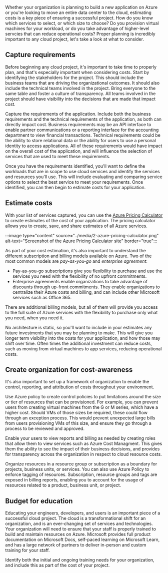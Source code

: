 Whether your organization is planning to build a new application on Azure or you're looking to move an entire data center to the cloud, estimating costs is a key piece of ensuring a successful project. How do you know which services to select, or which size to choose? Do you provision virtual machines for your workload, or do you take advantage of higher-level servcies that can reduce operational costs? Proper planning is incredibly important to any cloud project, let's take a look at what to consider.

## Capture requirements

Before beginning any cloud project, it's important to take time to properly plan, and that's especially important when considering costs. Start by identifying the stakeholders for the project. This should include the business teams that are driving the organizational outcomes. It should also include the technical teams involved in the project. Bring everyone to the same table and foster a culture of transparency. All teams involved in the project should have visibility into the decisions that are made that impact cost.

Capture the requirements of the application. Include both the business requirements and the technical requirements of the application, as both can directly impact cost. Business requirements may be an API interface to enable partner communications or a reporting interface for the accounting department to view financial transactions. Technical requirements could be the ability to store relational data or the ability for users to use a personal identity to access applications. All of these requirements would have impact on the overall cost of the application, and will influence the selection of services that are used to meet these requirements.

Once you have the requirements identified, you'll want to define the workloads that are in scope to use cloud services and identify the services and resources you'll use. This will include evaluating and comparing service options to select the best service to meet your requirements. Once identified, you can then begin to estimate costs for your application.

## Estimate costs

With your list of services captured, you can use the [Azure Pricing Calculator](https://azure.microsoft.com/pricing/calculator/?azure-portal=true) to create estimates of the cost of your application. The pricing calculator allows you to create, save, and share estimates of all Azure services. 

:::image type="content" source="../media/2-azure-pricing-calculator.png" alt-text="Screenshot of the Azure Pricing Calculator site" border="true":::

As part of your cost estimation, it's also important to understand the different subscription and billing models available on Azure. Two of the most common models are *pay-as-you-go* and *enterprise agreement*:

- Pay-as-you-go subscriptions give you flexibility to purchase and use the services you need with the flexibility of no upfront commitments.
- Enterprise agreements enable organizations to take advantage of discounts through up-front commitments. They enable organizations to centralize their Azure costs and billing, and can include other Microsoft services such as Office 365.

There are additional billing models, but all of them will provide you access to the full suite of Azure services with the flexibility to purchase only what you need, when you need it.

No architecture is static, so you'll want to include in your estimates any future investments that you may be planning to make. This will give you longer term visibility into the costs for your application, and how those may shift over time. Often times the additional investment can reduce costs, such as moving from virtual machines to app services, reducing operational costs.

## Create organization for cost-awareness

It's also important to set up a framework of organization to enable the control, reporting, and attribution of costs throughout your environment.

Use Azure policy to create control policies to put limitations around the size or tier of resources that can be provisioned. For example, you can prevent users from creating virtual machines from the G or M series, which have a higher cost. Should VMs of those sizes be required, these could flow through an exception process. This would prevent unexpected large bills from users provisioning VMs of this size, and ensure they go through a process to be reviewed and approved.

Enable your users to view reports and billing as needed by creating roles that allow them to view services such as Azure Cost Managment. This gives them the ability to see the impact of their business decisions, and provides for transparency across the organization in respect to cloud resource costs.

Organize resources in a resource group or subscription as a boundary for projects, business units, or services. You can also use Azure Policy to enforce tagging of resources. Subscription, resource groups and tags are exposed in billing reports, enabling you to account for the usage of resources related to a product, business unit, or project.

## Budget for education

Educating your engineers, developers, and users is an important piece of a successful cloud project. The cloud is a transformational shift for an organization, and is an ever-changing set of services and technologies. Your organization will need to ensure that your staff is properly trained to build and maintain resources on Azure. Microsoft provides full product documentation on Microsoft Docs, self-paced learning on Microsoft Learn, and has a large network of partners to deliver in-person and custom training for your staff.

Identify both the initial and ongoing training needs for your organization, and include this as part of the cost of your project.
